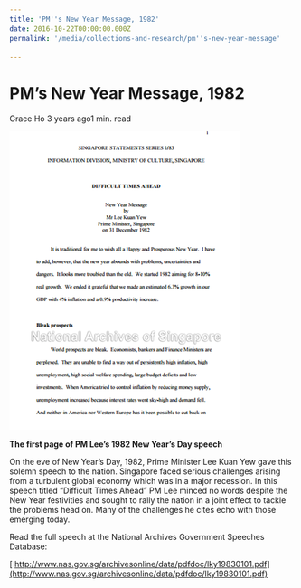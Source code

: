 ```yaml
---
title: 'PM''s New Year Message, 1982'
date: 2016-10-22T00:00:00.000Z
permalink: '/media/collections-and-research/pm''s-new-year-message'

---
```



# PM’s New Year Message, 1982

Grace Ho 3 years ago1 min. read

![img](../../../images/blogs/img_586b5ba44090b.png)      

**The first page of PM Lee’s 1982 New Year’s Day speech**

On the eve of New Year’s Day, 1982, Prime Minister Lee Kuan Yew gave this solemn speech to the nation. Singapore  faced serious challenges arising from a turbulent global economy which was in a major recession. In this speech titled “Difficult Times Ahead” PM Lee minced no words despite the New Year festivities and sought to rally the nation in a joint effect to tackle the problems head on. Many of the challenges he cites echo with those emerging today.

Read the full speech at the National Archives Government Speeches Database:

[ http://www.nas.gov.sg/archivesonline/data/pdfdoc/lky19830101.pdf](http://www.nas.gov.sg/archivesonline/data/pdfdoc/lky19830101.pdf)